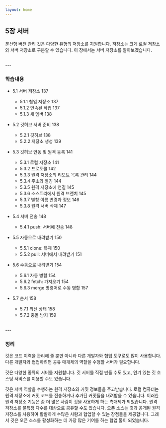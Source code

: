 ```yaml
---
layout: home
---
```

## 5장 서버
분산형 버전 관리 깃은 다양한 유형의 저장소를 지원합니다. 저장소는 크게 로컬 저장소와 서버 저장소로 구분할 수 있습니다. 이 장에서는 서버 저장소를 알아보겠습니다.  

<br>
---


### 학습내용
* 5.1 서버 저장소 137
    + 5.1.1 협업 저장소 137
    + 5.1.2 연속된 작업 137
    + 5.1.3 새 멤버 138

* 5.2 깃허브 서버 준비 138
    + 5.2.1 깃허브 138
    + 5.2.2 저장소 생성 139

* 5.3 깃허브 연동 및 원격 등록 141
    + 5.3.1 로컬 저장소 141
    + 5.3.2 프로토콜 142
    + 5.3.3 원격 저장소의 리모트 목록 관리 144
    + 5.3.4 주소와 별칭 144
    + 5.3.5 원격 저장소에 연결 145
    + 5.3.6 소스트리에서 원격 브랜치 145
    + 5.3.7 별칭 이름 변경과 정보 146
    + 5.3.8 원격 서버 삭제 147

* 5.4 서버 전송 148
    + 5.4.1 push: 서버에 전송 148

* 5.5 자동으로 내려받기 150
    + 5.5.1 clone: 복제 150
    + 5.5.2 pull: 서버에서 내려받기 151

* 5.6 수동으로 내려받기 154
    + 5.6.1 자동 병합 154
    + 5.6.2 fetch: 가져오기 154
    + 5.6.3 merge 명령어로 수동 병합 157

* 5.7 순서 158
    + 5.7.1 최신 상태 158
    + 5.7.2 충돌 방지 159


<br>
---


### 정리
깃은 코드 이력을 관리해 줄 뿐만 아니라 다른 개발자와 협업 도구로도 많이 사용합니다. 다른 개발자와 협업하려면 공유 매개체의 역할을 수행할 서버가 필요합니다.  

깃은 다양한 종류의 서버를 지원합니다. 깃 서버를 직접 만들 수도 있고, 인기 있는 깃 호스팅 서비스를 이용할 수도 있습니다.  

깃은 서버 역할을 수행하는 원격 저장소와 커밋 정보들을 주고받습니다. 로컬 컴퓨터는 원격 저장소에 커밋 코드를 전송하거나 추가된 커밋들을 내려받을 수 있습니다. 이러한 원격 저장소 기능은 좀 더 많은 사람이 깃을 사용하게 하는 촉매제가 되었습니다. 원격 저장소를 불특정 다수를 대상으로 공유할 수도 있습니다. 오픈 소스는 깃과 공개된 원격 저장소를 사용하여 활발하게 수많은 사람과 협업할 수 있는 장점들을 제공합니다. 그래서 깃은 오픈 소스를 활성화하는 데 가장 많은 기여를 하는 협업 툴이 되었습니다.  